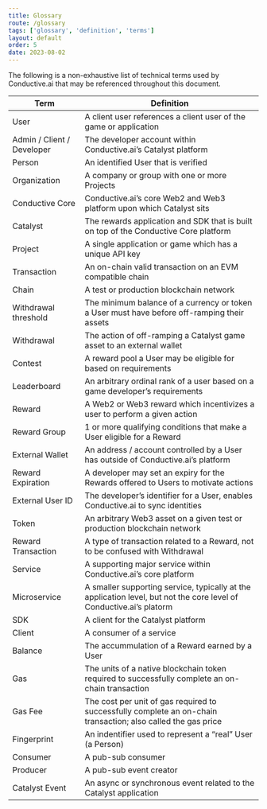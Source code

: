 ```yaml
---
title: Glossary
route: /glossary
tags: ['glossary', 'definition', 'terms']
layout: default
order: 5
date: 2023-08-02
---
```

The following is a non-exhaustive list of technical terms used by Conductive.ai that may be referenced throughout this document.

| Term | Definition |
| --- | --- |
| User | A client user references a client user of the game or application |
| Admin / Client / Developer | The developer account within Conductive.ai’s Catalyst platform |
| Person | An identified User that is verified |
| Organization | A company or group with one or more Projects |
| Conductive Core | Conductive.ai’s core Web2 and Web3 platform upon which Catalyst sits |
| Catalyst | The rewards application and SDK that is built on top of the Conductive Core platform |
| Project | A single application or game which has a unique API key |
| Transaction | An on-chain valid transaction on an EVM compatible chain |
| Chain | A test or production blockchain network |
| Withdrawal threshold | The minimum balance of a currency or token a User must have before off-ramping their assets  |
| Withdrawal | The action of off-ramping a Catalyst game asset to an external wallet |
| Contest | A reward pool a User may be eligible for based on requirements |
| Leaderboard | An arbitrary ordinal rank of a user based on a game developer’s requirements |
| Reward | A Web2 or Web3 reward which incentivizes a user to perform a given action |
| Reward Group | 1 or more qualifying conditions that make a User eligible for a Reward |
| External Wallet | An address / account controlled by a User has outside of Conductive.ai’s platform |
| Reward Expiration | A developer may set an expiry for the Rewards offered to Users to motivate actions |
| External User ID | The developer’s identifier for a User, enables Conductive.ai to sync identities |
| Token | An arbitrary Web3 asset on a given test or production blockchain network |
| Reward Transaction | A type of transaction related to a Reward, not to be confused with Withdrawal |
| Service | A supporting major service within Conductive.ai’s core platform |
| Microservice  | A smaller supporting service, typically at the application level, but not the core level of Conductive.ai’s platorm |
| SDK | A client for the Catalyst platform |
| Client | A consumer of a service |
| Balance | The accummulation of a Reward earned by a User |
| Gas | The units of a native blockchain token required to successfully complete an on-chain transaction |
| Gas Fee | The cost per unit of gas required to successfully complete an on-chain transaction; also called the gas price |
| Fingerprint | An indentifier used to represent a “real” User (a Person) |
| Consumer | A pub-sub consumer |
| Producer | A pub-sub event creator |
| Catalyst Event | An async or synchronous event related to the Catalyst application |
